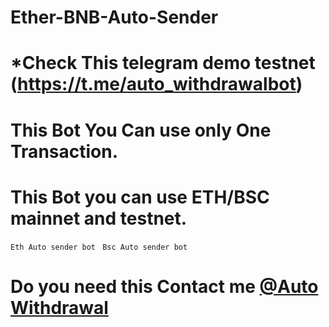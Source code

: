 # Ether-BNB-Auto-Sender

# *Check This telegram demo testnet  (https://t.me/auto_withdrawalbot)

# This Bot You Can use only One Transaction.

# This Bot you can use ETH/BSC mainnet and testnet.

`Eth Auto sender bot `
`Bsc Auto sender bot`

   
# Do you need this Contact me [@Auto Withdrawal](https://t.me/auto_withdrawalbot)
